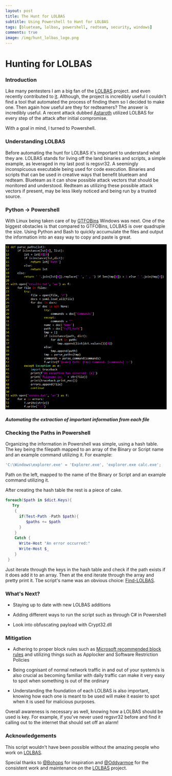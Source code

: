 ```yaml
---
layout: post
title: The Hunt for LOLBAS
subtitle: Using Powershell to Hunt for LOLBAS
tags: [blueteam, lolbas, powershell, redteam, security, windows]
comments: true
image: /img/hunt_lolbas_logo.png
---
```


# Hunting for LOLBAS

### Introduction

Like many pentesters I am a big fan of the [LOLBAS](https://github.com/LOLBAS-Project/LOLBAS) project.
and even recently contributed to [it](https://github.com/LOLBAS-Project/LOLBAS/pull/40). Although, the project is 
incredibly useful I couldn't find a tool that automated the process
of finding them so I decided to make one.
Then again how useful are they for redteamers? The answer is incredibly useful.
A recent attack dubbed [Astaroth](https://www.microsoft.com/security/blog/2019/07/08/dismantling-a-fileless-campaign-microsoft-defender-atp-next-gen-protection-exposes-astaroth-attack/) utilized LOLBAS for every step of the attack
after initial compromise. 

With a goal in mind, I turned to Powershell.

### Understanding LOLBAS

Before automating the hunt for LOLBAS it's important to understand 
what they are. LOLBAS stands for living off the land binaries and scripts,
a simple example, as leveraged in my last post is regsvr32. A seemingly
inconspicuous executable being used for code execution. Binaries and scripts
that can be used in creative ways that benefit blueteam and redteam. Blueteam 
as it can show possible attack vectors that should be monitored and understood.
Redteam as utilizing these possible attack vectors if present, may be less likely
noticed and being run by a trusted source.

### Python -> Powershell

With Linux being taken care of by [GTFOBins](https://gtfobins.github.io/)
Windows was next. 
One of the biggest obstacles is that compared to GTFOBins,
LOLBAS is over quadruple the size. Using Python and Bash to quickly
accumulate the files and output the information into an easy way
to copy and paste is great. 

![Automate](/img/automate.PNG)
##### Automating the extraction of important information from each file

### Checking the Paths in Powershell

Organizing the information in Powershell was simple, 
using a hash table. The key being the filepath mapped to
an array of the Binary or Script name and an example command
utilizing it. For example:
```powershell
'C:\Windows\explorer.exe' = 'Explorer.exe', 'explorer.exe calc.exe';
```
Path on the left, mapped to the name of the Binary or Script
and an example command utilizing it. 

After creating the hash table the rest is a piece of cake.
```powershell
foreach($path in $dict.Keys){
   Try
    {         
      if(Test-Path -Path $path){
         $paths += $path
      }
    }
    Catch {
      Write-Host "An error occurred:"
      Write-Host $_
    }
 }
 ```
 Just iterate through the keys in the hash table and check
 if the path exists if it does add it to an array. Then at the
 end iterate through the array and pretty print it. 
 Tbe script's name was an obvious choice: 
 [Find-LOLBAS](https://github.com/NotoriousRebel/Find-LOLBAS).

### What's Next?

* Staying up to date with new LOLBAS additions

* Adding different ways to run the script such as through C# in Powershell

* Look into obfuscating payload with Crypt32.dll

### Mitigation
* Adhering to proper block rules such as
[Microsoft recommended block rules](https://docs.microsoft.com/en-us/windows/security/threat-protection/windows-defender-application-control/microsoft-recommended-block-rules)
and utilizing things such as Applocker and Software Restriction Policies 

* Being cognisant of normal network traffic in and out of your system/s is also crucial
as becoming familiar with daily traffic can make it very easy to spot when something is 
out of the ordinary

* Understanding the foundation of each LOLBAS is also important, 
knowing how each one is meant to be used will make it easier to spot when it is
used for malicious purposes. 

Overall awareness is necessary as well, knowing how a LOLBAS should be used
is key. For example, if you've never used regsvr32 before and find it calling out to the internet
that should set off an alarm! 

### Acknowledgements 

This script wouldn't have been possible without the amazing people 
who work on [LOLBAS](https://github.com/LOLBAS-Project/LOLBAS).

Special thanks to [@Bohops](https://twitter.com/bohops) 
for inspiration and [@Oddvarmoe](https://twitter.com/Oddvarmoe)
for the consistent work and maintenance on the 
[LOLBAS](https://github.com/LOLBAS-Project/LOLBAS) project.
